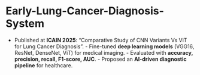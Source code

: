 # Early-Lung-Cancer-Diagnosis-System
- Published at **ICAIN 2025**: “Comparative Study of CNN Variants Vs ViT for Lung Cancer Diagnosis”.   - Fine-tuned **deep learning models** (VGG16, ResNet, DenseNet, ViT) for medical imaging.   - Evaluated with **accuracy, precision, recall, F1-score, AUC**.   - Proposed an **AI-driven diagnostic pipeline** for healthcare.  
